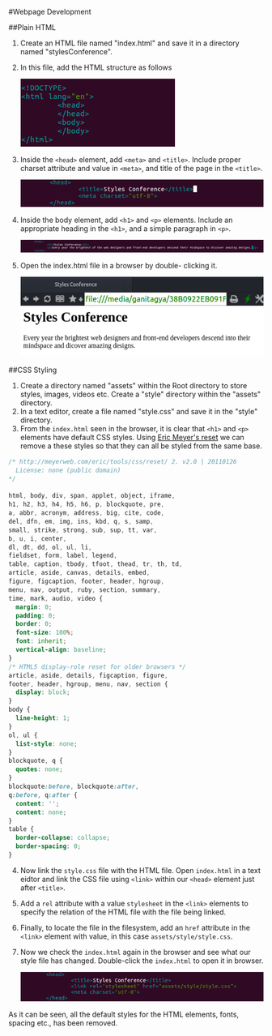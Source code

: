 #Webpage Development

##Plain HTML

1. Create an HTML file named "index.html" and save it in a directory named "stylesConference".
2. In this file, add the HTML structure as follows  
	
	![HTML structure](assets/images/htmlStructure.png)

3. Inside the `<head>` element, add `<meta>` and `<title>`. Include proper charset attribute and value in `<meta>`, and title of the page in the
`<title>`.

	![Head elements](assets/images/head.png)

4. Inside the body element, add `<h1>` and `<p>` elements. Include an appropriate heading in the `<h1>`, and a simple paragraph in `<p>`.

	![Body - Displayed in the webpage](assets/images/body.png)

5. Open the index.html file in a browser by double- clicking it.

	![Plain HTML webpage](assets/images/rawHTML.png)

##CSS Styling

1. Create a directory named "assets" within the Root directory to store styles, images, videos etc. Create a "style" directory within the "assets"
directory.
2. In a text editor, create a file named "style.css" and save it in the "style" directory.
3. From the `index.html` seen in the browser, it is clear that `<h1>` and `<p>` elements have default CSS styles. Using [Eric Meyer's reset](https://github.com/CodeDaitya/HTML-CSS/blob/master/cssBasic.md#css-reset)
we can remove a these styles so that they can all be styled from the same base.

```css
/* http://meyerweb.com/eric/tools/css/reset/ 2. v2.0 | 20110126
  License: none (public domain)
*/

html, body, div, span, applet, object, iframe,
h1, h2, h3, h4, h5, h6, p, blockquote, pre,
a, abbr, acronym, address, big, cite, code,
del, dfn, em, img, ins, kbd, q, s, samp,
small, strike, strong, sub, sup, tt, var,
b, u, i, center,
dl, dt, dd, ol, ul, li,
fieldset, form, label, legend,
table, caption, tbody, tfoot, thead, tr, th, td,
article, aside, canvas, details, embed,
figure, figcaption, footer, header, hgroup,
menu, nav, output, ruby, section, summary,
time, mark, audio, video {
  margin: 0;
  padding: 0;
  border: 0;
  font-size: 100%;
  font: inherit;
  vertical-align: baseline;
}
/* HTML5 display-role reset for older browsers */
article, aside, details, figcaption, figure,
footer, header, hgroup, menu, nav, section {
  display: block;
}
body {
  line-height: 1;
}
ol, ul {
  list-style: none;
}
blockquote, q {
  quotes: none;
}
blockquote:before, blockquote:after,
q:before, q:after {
  content: '';
  content: none;
}
table {
  border-collapse: collapse;
  border-spacing: 0;
}
```

4. Now link the `style.css` file with the HTML file. Open `index.html` in a text eidtor and link the CSS file using `<link>` within our `<head>`
element just after `<title>`.
5. Add a `rel` attribute with a value `stylesheet` in the `<link>` elements to specify the relation of the HTML file with the file being linked.
6. Finally, to locate the file in the filesystem, add an `href` attribute in the `<link>` element with value, in this case `assets/style/style.css`.
7. Now we check the `index.html` again in the browser and see what our style file has changed. Double-click the `index.html` to open it in  browser.

	![Style reset webpage](assets/images/styleLink.png)

As it can be seen, all the default styles for the HTML elements, fonts, spacing etc., has been removed.
